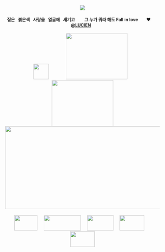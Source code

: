 <div id="text" align="center">
⠀⠀⠀
⠀⠀⠀⠀⠀⠀⠀⠀

<div id="text" align="center">

![](https://komarev.com/ghpvc/?username=destroy-boys&style=plastic&color=000000&label=_Ptian_&base=1000)
<div id="text" align="center">

#### 짙은⠀붉은색⠀사랑을⠀얼굴에⠀새기고⠀⠀⠀그 누가 뭐라 해도 Fall in love‪‪ ⠀ ⠀♥︎⠀ ‬‪‪⠀ [@LUCIEN](https://github.com/5atoru)⠀ 

<div id="text" align="center">

<img src=https://i.postimg.cc/FKR3h3QN/Untitled131-20251009172430.png width="50" height="50"> ⠀⠀⠀⠀⠀[<img src=https://i.postimg.cc/kgV0YZ0X/Untitled128-20251002220137.png width="200" height="150">](https://4megz.straw.page/) ⠀[<img src=https://i.postimg.cc/fWB1zDs1/Untitled128-20251002220057.png width="200" height="150">](https://lufeng.atabook.org/)
[<img src=https://i.postimg.cc/85ZnwmPw/Untitled126.png width="525" height="270">](https://rentry.co/cuntier)
#### [<img src=https://i.postimg.cc/cCL5GTcR/Untitled128-20251009180319.png width="75" height="50">](https://rentry.co/nwjns)⠀⠀[<img src=https://i.postimg.cc/sXN51crh/Untitled128-20251009180138.png width="120" height="50">](https://listography.com/getos)⠀⠀[<img src=https://i.postimg.cc/DZTw64P6/Untitled128-20251009180234.png width="86" height="50">](https://github.com/pt-awards)⠀⠀[<img src=https://i.postimg.cc/LXX0rNDt/Untitled128-20251009180207.png width="80" height="50">](https://github.com/destroy-boys)⠀⠀[<img src=https://i.postimg.cc/x8Npd8Wz/Untitled128-20251009180357.png width="80" height="50">](https://github.com/polysquad)

